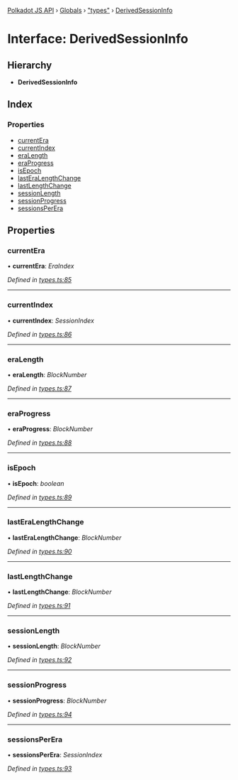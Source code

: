 [Polkadot JS API](../README.md) › [Globals](../globals.md) › ["types"](../modules/_types_.md) › [DerivedSessionInfo](_types_.derivedsessioninfo.md)

# Interface: DerivedSessionInfo

## Hierarchy

* **DerivedSessionInfo**

## Index

### Properties

* [currentEra](_types_.derivedsessioninfo.md#currentera)
* [currentIndex](_types_.derivedsessioninfo.md#currentindex)
* [eraLength](_types_.derivedsessioninfo.md#eralength)
* [eraProgress](_types_.derivedsessioninfo.md#eraprogress)
* [isEpoch](_types_.derivedsessioninfo.md#isepoch)
* [lastEraLengthChange](_types_.derivedsessioninfo.md#lasteralengthchange)
* [lastLengthChange](_types_.derivedsessioninfo.md#lastlengthchange)
* [sessionLength](_types_.derivedsessioninfo.md#sessionlength)
* [sessionProgress](_types_.derivedsessioninfo.md#sessionprogress)
* [sessionsPerEra](_types_.derivedsessioninfo.md#sessionsperera)

## Properties

###  currentEra

• **currentEra**: *EraIndex*

*Defined in [types.ts:85](https://github.com/polkadot-js/api/blob/276da86dbe/packages/api-derive/src/types.ts#L85)*

___

###  currentIndex

• **currentIndex**: *SessionIndex*

*Defined in [types.ts:86](https://github.com/polkadot-js/api/blob/276da86dbe/packages/api-derive/src/types.ts#L86)*

___

###  eraLength

• **eraLength**: *BlockNumber*

*Defined in [types.ts:87](https://github.com/polkadot-js/api/blob/276da86dbe/packages/api-derive/src/types.ts#L87)*

___

###  eraProgress

• **eraProgress**: *BlockNumber*

*Defined in [types.ts:88](https://github.com/polkadot-js/api/blob/276da86dbe/packages/api-derive/src/types.ts#L88)*

___

###  isEpoch

• **isEpoch**: *boolean*

*Defined in [types.ts:89](https://github.com/polkadot-js/api/blob/276da86dbe/packages/api-derive/src/types.ts#L89)*

___

###  lastEraLengthChange

• **lastEraLengthChange**: *BlockNumber*

*Defined in [types.ts:90](https://github.com/polkadot-js/api/blob/276da86dbe/packages/api-derive/src/types.ts#L90)*

___

###  lastLengthChange

• **lastLengthChange**: *BlockNumber*

*Defined in [types.ts:91](https://github.com/polkadot-js/api/blob/276da86dbe/packages/api-derive/src/types.ts#L91)*

___

###  sessionLength

• **sessionLength**: *BlockNumber*

*Defined in [types.ts:92](https://github.com/polkadot-js/api/blob/276da86dbe/packages/api-derive/src/types.ts#L92)*

___

###  sessionProgress

• **sessionProgress**: *BlockNumber*

*Defined in [types.ts:94](https://github.com/polkadot-js/api/blob/276da86dbe/packages/api-derive/src/types.ts#L94)*

___

###  sessionsPerEra

• **sessionsPerEra**: *SessionIndex*

*Defined in [types.ts:93](https://github.com/polkadot-js/api/blob/276da86dbe/packages/api-derive/src/types.ts#L93)*
